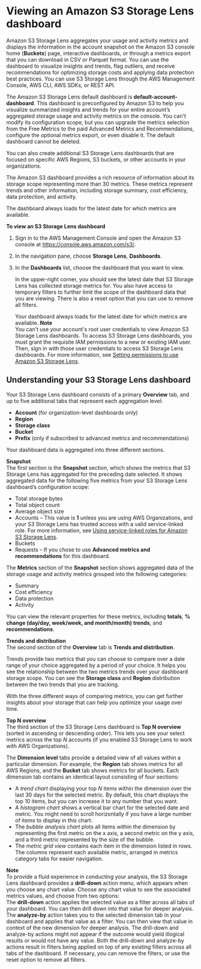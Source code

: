 # Viewing an Amazon S3 Storage Lens dashboard<a name="storage_lens_console_viewing"></a>

Amazon S3 Storage Lens aggregates your usage and activity metrics and displays the information in the account snapshot on the Amazon S3 console home \(**Buckets**\) page, interactive dashboards, or through a metrics export that you can download in CSV or Parquet format\. You can use the dashboard to visualize insights and trends, flag outliers, and receive recommendations for optimizing storage costs and applying data protection best practices\. You can use S3 Storage Lens through the AWS Management Console, AWS CLI, AWS SDKs, or REST API\.

 The Amazon S3 Storage Lens default dashboard is **default\-account\-dashboard**\. This dashboard is preconfigured by Amazon S3 to help you visualize summarized insights and trends for your entire account’s aggregated storage usage and activity metrics on the console\. You can't modify its configuration scope, but you can upgrade the metrics selection from the Free Metrics to the paid Advanced Metrics and Recommendations, configure the optional metrics export, or even disable it\. The default dashboard cannot be deleted\. 

 You can also create additional S3 Storage Lens dashboards that are focused on specific AWS Regions, S3 buckets, or other accounts in your organizations\. 

 The Amazon S3 dashboard provides a rich resource of information about its storage scope representing more than 30 metrics\. These metrics represent trends and other information, including storage summary, cost efficiency, data protection, and activity\.

The dashboard always loads for the latest date for which metrics are available\.

**To view an S3 Storage Lens dashboard**

1. Sign in to the AWS Management Console and open the Amazon S3 console at [https://console\.aws\.amazon\.com/s3/](https://console.aws.amazon.com/s3/)\.

1. In the navigation pane, choose **Storage Lens**, **Dashboards**\.

1. In the **Dashboards** list, choose the dashboard that you want to view\.

   In the upper\-right corner, you should see the latest date that S3 Storage Lens has collected storage metrics for\. You also have access to temporary filters to further limit the scope of the dashboard data that you are viewing\. There is also a reset option that you can use to remove all filters\. 

   Your dashboard always loads for the latest date for which metrics are available\.
**Note**  
You can’t use your account's root user credentials to view Amazon S3 Storage Lens dashboards\. To access S3 Storage Lens dashboards, you must grant the requisite IAM permissions to a new or existing IAM user\. Then, sign in with those user credentials to access S3 Storage Lens dashboards\. For more information, see [Setting permissions to use Amazon S3 Storage Lens](storage_lens_iam_permissions.md)\.

## Understanding your S3 Storage Lens dashboard<a name="storage_lens_console_viewing_dashboard"></a>

Your S3 Storage Lens dashboard consists of a primary **Overview** tab, and up to five additional tabs that represent each aggregation level:
+ **Account** \(for organization\-level dashboards only\)
+ **Region**
+ **Storage class**
+ **Bucket**
+ **Prefix** \(only if subscribed to advanced metrics and recommendations\)

Your dashboard data is aggregated into three different sections\.

**Snapshot**  
The first section is the **Snapshot** section, which shows the metrics that S3 Storage Lens has aggregated for the preceding date selected\. It shows aggregated data for the following five metrics from your S3 Storage Lens dashboard’s configuration scope:
+ Total storage bytes
+ Total object count
+ Average object size
+  Accounts – This value is **1** unless you are using AWS Organizations, and your S3 Storage Lens has trusted access with a valid service\-linked role\. For more information, see [Using service\-linked roles for Amazon S3 Storage Lens](using-service-linked-roles.md)\. 
+ Buckets
+  Requests – If you chose to use **Advanced metrics and recommendations** for this dashboard\.

The **Metrics** section of the **Snapshot** section shows aggregated data of the storage usage and activity metrics grouped into the following categories:
+ Summary
+ Cost efficiency
+ Data protection
+ Activity

 You can view the relevant properties for these metrics, including **totals**, **% change \(day/day, week/week, and month/month\) trends**, and **recommendations**\.

**Trends and distribution**  
The second section of the **Overview** tab is **Trends and distribution**\.

Trends provide two metrics that you can choose to compare over a date range of your choice aggregated by a period of your choice\. It helps you see the relationship between the two metrics trends over your dashboard storage scope\. You can see the **Storage class** and **Region** distribution between the two trends that you are tracking\.

 With the three different ways of comparing metrics, you can get further insights about your storage that can help you optimize your usage over time\. 

**Top N overview**  
The third section of the S3 Storage Lens dashboard is **Top N overview** \(sorted in ascending or descending order\)\. This lets you see your select metrics across the top *N* accounts \(if you enabled S3 Storage Lens to work with AWS Organizations\)\.

The **Dimension level** tabs provide a detailed view of all values within a particular dimension\. For example, the **Region** tab shows metrics for all AWS Regions, and the **Bucket** tab shows metrics for all buckets\. Each dimension tab contains an identical layout consisting of four sections:
+ A *trend chart* displaying your top *N* items within the dimension over the last 30 days for the selected metric\. By default, this chart displays the top 10 items, but you can increase it to any number that you want\.
+ A *histogram chart* shows a vertical bar chart for the selected date and metric\. You might need to scroll horizontally if you have a large number of items to display in this chart\.
+ The *bubble analysis chart* plots all items within the dimension by representing the first metric on the x axis, a second metric on the y axis, and a third metric represented by the size of the bubble\. 
+ The *metric grid view* contains each item in the dimension listed in rows\. The columns represent each available metric, arranged in metrics category tabs for easier navigation\. 

**Note**  
To provide a fluid experience in conducting your analysis, the S3 Storage Lens dashboard provides a **drill\-down** action menu, which appears when you choose any chart value\. Choose any chart value to see the associated metrics values, and choose from two options:  
The **drill\-down** action applies the selected value as a filter across all tabs of your dashboard\. You can then drill down into that value for deeper analysis\.
The **analyze\-by** action takes you to the selected dimension tab in your dashboard and applies that value as a filter\. You can then view that value in context of the new dimension for deeper analysis\.
The drill\-down and analyze\-by actions might not appear if the outcome would yield illogical results or would not have any value\. Both the drill\-down and analyze\-by actions result in filters being applied on top of any existing filters across all tabs of the dashboard\. If necessary, you can remove the filters, or use the reset option to remove all filters\.